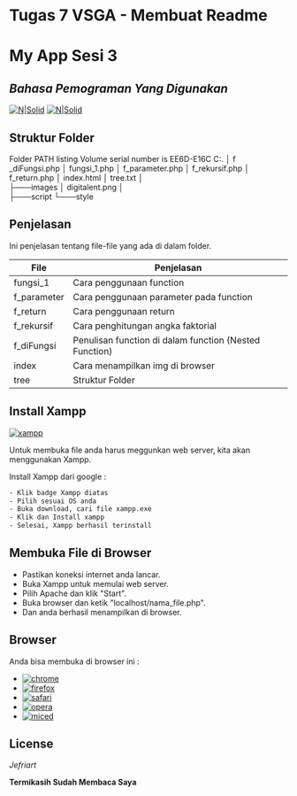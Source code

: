 # Tugas 7 VSGA - Membuat Readme

# My App Sesi 3
## _Bahasa Pemograman Yang Digunakan_

[![N|Solid](https://img.shields.io/badge/PHP-777BB4?style=for-the-badge&logo=php&logoColor=white)]() [![N|Solid](https://img.shields.io/badge/HTML5-E34F26?style=for-the-badge&logo=html5&logoColor=white)]() 

## Struktur Folder

Folder PATH listing
Volume serial number is EE6D-E16C
C:.
│   f _diFungsi.php
│   fungsi_1.php
│   f_parameter.php
│   f_rekursif.php
│   f_return.php
│   index.html
│   tree.txt
│   
├───images
│       digitalent.png
│       
├───script
└───style

## Penjelasan

Ini penjelasan tentang file-file yang ada di dalam folder.

| File | Penjelasan |
| ------ | ------ |
| fungsi_1 | Cara penggunaan function |
| f_parameter | Cara penggunaan parameter pada function |
| f_return | Cara penggunaan return |
| f_rekursif | Cara penghitungan angka faktorial |
| f_diFungsi | Penulisan function di dalam function (Nested Function) |
| index | Cara menampilkan img di browser |
| tree | Struktur Folder |


## Install Xampp 
[![xampp](https://img.shields.io/badge/Xampp-F37623?style=for-the-badge&logo=xampp&logoColor=white)](https://www.apachefriends.org/download.html)

Untuk membuka file anda harus meggunkan web server, kita akan menggunakan Xampp.

Install Xampp dari google :

```sh
- Klik badge Xampp diatas
- Pilih sesuai OS anda
- Buka download, cari file xampp.exe
- Klik dan Install xampp
- Selesai, Xampp berhasil terinstall
```


## Membuka File di Browser


- Pastikan koneksi internet anda lancar.
- Buka Xampp untuk memulai web server.
- Pilih Apache dan klik "Start".
- Buka browser dan ketik "localhost/nama_file.php".
- Dan anda berhasil menampilkan di browser.

## Browser
Anda bisa membuka di browser ini :

- [![chrome](https://img.shields.io/badge/Google_chrome-4285F4?style=for-the-badge&logo=Google-chrome&logoColor=white)](https://www.google.co.id/chrome/)
- [![firefox](	https://img.shields.io/badge/Firefox_Browser-FF7139?style=for-the-badge&logo=Firefox-Browser&logoColor=white)](https://www.mozilla.org/)
- [![safari](https://img.shields.io/badge/Safari-FF1B2D?style=for-the-badge&logo=Safari&logoColor=white)](https://www.apple.com/id/safari/)
- [![opera](https://img.shields.io/badge/Opera-FF1B2D?style=for-the-badge&logo=Opera&logoColor=white)](https://www.opera.com/)
- [![miced](https://img.shields.io/badge/Microsoft_Edge-0078D7?style=for-the-badge&logo=Microsoft-edge&logoColor=white)](https://www.microsoft.com/id-id/edge)
## License 

_Jefriart_

**Termikasih Sudah Membaca Saya**
